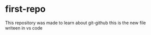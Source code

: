 # first-repo
This repository was made to learn about git-github
 this is the new file writeen in vs code